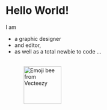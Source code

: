 <h1>Hello World!</h1>
 I am <ul>
 
 <li>a graphic designer</li>
 <li>and editor,</li>
 <li>as well as a total newbie to code ...</li>
 <ul>
 <br>
<img src="https://user-images.githubusercontent.com/115506885/196234894-df614094-5cfa-41b2-b591-f08079f93445.png" style="height:100px;" alt="Emoji bee from Vecteezy">
